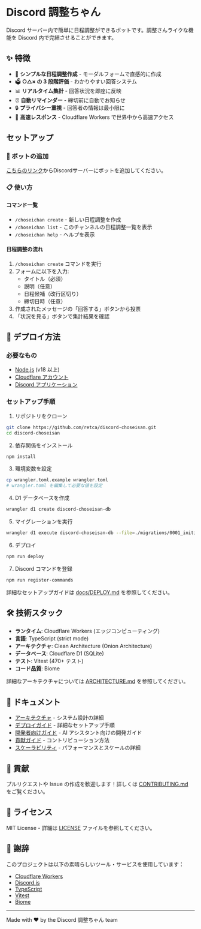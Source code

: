 # Discord 調整ちゃん

Discord サーバー内で簡単に日程調整ができるボットです。調整さんライクな機能を Discord 内で完結させることができます。

## ✨ 特徴

- 📝 **シンプルな日程調整作成** - モーダルフォームで直感的に作成
- 🗳️ **○△× の 3 段階評価** - わかりやすい回答システム
- 📊 **リアルタイム集計** - 回答状況を即座に反映
- ⏰ **自動リマインダー** - 締切前に自動でお知らせ
- 🔒 **プライバシー重視** - 回答者の情報は最小限に
- 🚀 **高速レスポンス** - Cloudflare Workers で世界中から高速アクセス

## セットアップ

### 🤖 ボットの追加

[こちらのリンク](https://discord.com/api/oauth2/authorize?client_id=1392384546560802947&permissions=2147485696&scope=bot%20applications.commands)からDiscordサーバーにボットを追加してください。

### 📋 使い方

#### コマンド一覧

- `/choseichan create` - 新しい日程調整を作成
- `/choseichan list` - このチャンネルの日程調整一覧を表示
- `/choseichan help` - ヘルプを表示

#### 日程調整の流れ

1. `/choseichan create` コマンドを実行
2. フォームに以下を入力:
   - タイトル（必須）
   - 説明（任意）
   - 日程候補（改行区切り）
   - 締切日時（任意）
3. 作成されたメッセージの「回答する」ボタンから投票
4. 「状況を見る」ボタンで集計結果を確認

## 🚀 デプロイ方法

### 必要なもの

- [Node.js](https://nodejs.org/) (v18 以上)
- [Cloudflare アカウント](https://dash.cloudflare.com/sign-up)
- [Discord アプリケーション](https://discord.com/developers/applications)

### セットアップ手順

1. リポジトリをクローン
```bash
git clone https://github.com/retca/discord-choseisan.git
cd discord-choseisan
```

2. 依存関係をインストール
```bash
npm install
```

3. 環境変数を設定
```bash
cp wrangler.toml.example wrangler.toml
# wrangler.toml を編集して必要な値を設定
```

4. D1 データベースを作成
```bash
wrangler d1 create discord-choseisan-db
```

5. マイグレーションを実行
```bash
wrangler d1 execute discord-choseisan-db --file=./migrations/0001_initial_schema.sql
```

6. デプロイ
```bash
npm run deploy
```

7. Discord コマンドを登録
```bash
npm run register-commands
```

詳細なセットアップガイドは [docs/DEPLOY.md](docs/DEPLOY.md) を参照してください。

## 🛠️ 技術スタック

- **ランタイム**: Cloudflare Workers (エッジコンピューティング)
- **言語**: TypeScript (strict mode)
- **アーキテクチャ**: Clean Architecture (Onion Architecture)
- **データベース**: Cloudflare D1 (SQLite)
- **テスト**: Vitest (470+ テスト)
- **コード品質**: Biome

詳細なアーキテクチャについては [ARCHITECTURE.md](ARCHITECTURE.md) を参照してください。

## 📖 ドキュメント

- [アーキテクチャ](ARCHITECTURE.md) - システム設計の詳細
- [デプロイガイド](docs/DEPLOY.md) - 詳細なセットアップ手順
- [開発者向けガイド](CLAUDE.md) - AI アシスタント向けの開発ガイド
- [貢献ガイド](docs/CONTRIBUTING.md) - コントリビューション方法
- [スケーラビリティ](docs/SCALABILITY.md) - パフォーマンスとスケールの詳細

## 🤝 貢献

プルリクエストや Issue の作成を歓迎します！詳しくは [CONTRIBUTING.md](docs/CONTRIBUTING.md) をご覧ください。

## 📝 ライセンス

MIT License - 詳細は [LICENSE](LICENSE) ファイルを参照してください。

## 🙏 謝辞

このプロジェクトは以下の素晴らしいツール・サービスを使用しています：

- [Cloudflare Workers](https://workers.cloudflare.com/)
- [Discord.js](https://discord.js.org/)
- [TypeScript](https://www.typescriptlang.org/)
- [Vitest](https://vitest.dev/)
- [Biome](https://biomejs.dev/)

---

Made with ❤️ by the Discord 調整ちゃん team
